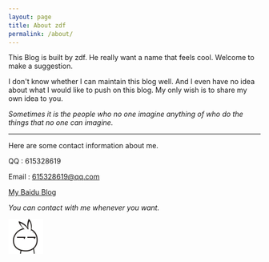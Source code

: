 ```yaml
---
layout: page
title: About zdf
permalink: /about/
---
```


This Blog is built by zdf. He really want a name that feels cool. Welcome to make a suggestion.

I don't know whether I can maintain this blog well. And I even have no idea about what I would like to push on this blog. My only wish is to share my own idea to you.

*Sometimes it is the people who no one imagine anything of who do the things that no one can imagine.*

***

Here are some contact information about me.

QQ : 615328619

Email : 615328619@qq.com

[My Baidu Blog](http://hi.baidu.com/zdf615328619)

*You can contact with me whenever you want.*

![rabit](/images/rabit.gif)